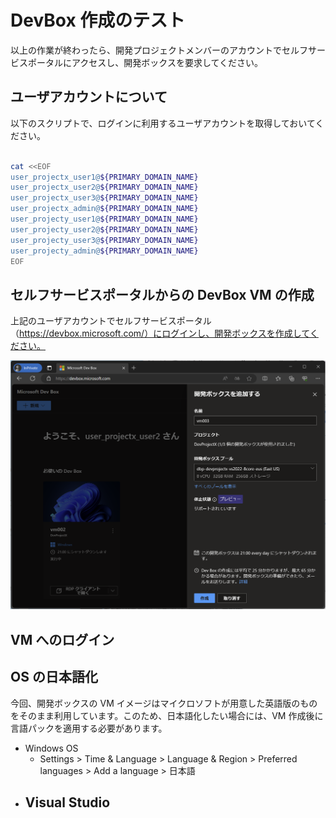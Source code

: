 # DevBox 作成のテスト

以上の作業が終わったら、開発プロジェクトメンバーのアカウントでセルフサービスポータルにアクセスし、開発ボックスを要求してください。

## ユーザアカウントについて

以下のスクリプトで、ログインに利用するユーザアカウントを取得しておいてください。

```bash

cat <<EOF
user_projectx_user1@${PRIMARY_DOMAIN_NAME}
user_projectx_user2@${PRIMARY_DOMAIN_NAME}
user_projectx_user3@${PRIMARY_DOMAIN_NAME}
user_projectx_admin@${PRIMARY_DOMAIN_NAME}
user_projecty_user1@${PRIMARY_DOMAIN_NAME}
user_projecty_user2@${PRIMARY_DOMAIN_NAME}
user_projecty_user3@${PRIMARY_DOMAIN_NAME}
user_projecty_admin@${PRIMARY_DOMAIN_NAME}
EOF

```

## セルフサービスポータルからの DevBox VM の作成

上記のユーザアカウントでセルフサービスポータル（https://devbox.microsoft.com/）にログインし、開発ボックスを作成してください。

![picture 0](./images/341f0d421051f738bfaf9dddfc87f5a0757015d01640db32631b39ea03220300.png)  

## VM へのログイン



## OS の日本語化

今回、開発ボックスの VM イメージはマイクロソフトが用意した英語版のものをそのまま利用しています。このため、日本語化したい場合には、VM 作成後に言語パックを適用する必要があります。

- Windows OS
  - Settings > Time & Language > Language & Region > Preferred languages > Add a language > 日本語
- Visual Studio
  - 

